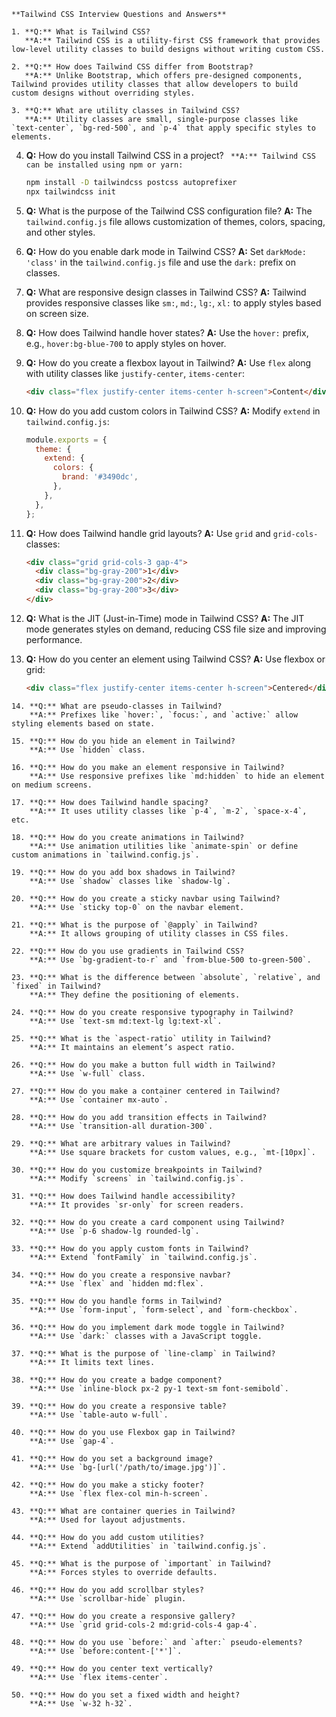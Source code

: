 ```
**Tailwind CSS Interview Questions and Answers**

1. **Q:** What is Tailwind CSS?
   **A:** Tailwind CSS is a utility-first CSS framework that provides low-level utility classes to build designs without writing custom CSS.

2. **Q:** How does Tailwind CSS differ from Bootstrap?
   **A:** Unlike Bootstrap, which offers pre-designed components, Tailwind provides utility classes that allow developers to build custom designs without overriding styles.

3. **Q:** What are utility classes in Tailwind CSS?
   **A:** Utility classes are small, single-purpose classes like `text-center`, `bg-red-500`, and `p-4` that apply specific styles to elements.
```
4. **Q:** How do you install Tailwind CSS in a project?
 ```  **A:** Tailwind CSS can be installed using npm or yarn:  ```
   ```sh
   npm install -D tailwindcss postcss autoprefixer
   npx tailwindcss init
   ```

5. **Q:** What is the purpose of the Tailwind CSS configuration file?
   **A:** The `tailwind.config.js` file allows customization of themes, colors, spacing, and other styles.

6. **Q:** How do you enable dark mode in Tailwind CSS?
   **A:** Set `darkMode: 'class'` in the `tailwind.config.js` file and use the `dark:` prefix on classes.

7. **Q:** What are responsive design classes in Tailwind CSS?
   **A:** Tailwind provides responsive classes like `sm:`, `md:`, `lg:`, `xl:` to apply styles based on screen size.

8. **Q:** How does Tailwind handle hover states?
   **A:** Use the `hover:` prefix, e.g., `hover:bg-blue-700` to apply styles on hover.

9. **Q:** How do you create a flexbox layout in Tailwind?
   **A:** Use `flex` along with utility classes like `justify-center`, `items-center`:
   ```html
   <div class="flex justify-center items-center h-screen">Content</div>
   ```

10. **Q:** How do you add custom colors in Tailwind CSS?
    **A:** Modify `extend` in `tailwind.config.js`:
    ```js
    module.exports = {
      theme: {
        extend: {
          colors: {
            brand: '#3490dc',
          },
        },
      },
    };
    ```

11. **Q:** How does Tailwind handle grid layouts?
    **A:** Use `grid` and `grid-cols-` classes:
    ```html
    <div class="grid grid-cols-3 gap-4">
      <div class="bg-gray-200">1</div>
      <div class="bg-gray-200">2</div>
      <div class="bg-gray-200">3</div>
    </div>
    ```

12. **Q:** What is the JIT (Just-in-Time) mode in Tailwind CSS?
    **A:** The JIT mode generates styles on demand, reducing CSS file size and improving performance.

13. **Q:** How do you center an element using Tailwind CSS?
    **A:** Use flexbox or grid:
    ```html
    <div class="flex justify-center items-center h-screen">Centered</div>
    ```
```
14. **Q:** What are pseudo-classes in Tailwind?
    **A:** Prefixes like `hover:`, `focus:`, and `active:` allow styling elements based on state.

15. **Q:** How do you hide an element in Tailwind?
    **A:** Use `hidden` class.

16. **Q:** How do you make an element responsive in Tailwind?
    **A:** Use responsive prefixes like `md:hidden` to hide an element on medium screens.

17. **Q:** How does Tailwind handle spacing?
    **A:** It uses utility classes like `p-4`, `m-2`, `space-x-4`, etc.

18. **Q:** How do you create animations in Tailwind?
    **A:** Use animation utilities like `animate-spin` or define custom animations in `tailwind.config.js`.

19. **Q:** How do you add box shadows in Tailwind?
    **A:** Use `shadow` classes like `shadow-lg`.

20. **Q:** How do you create a sticky navbar using Tailwind?
    **A:** Use `sticky top-0` on the navbar element.

21. **Q:** What is the purpose of `@apply` in Tailwind?
    **A:** It allows grouping of utility classes in CSS files.

22. **Q:** How do you use gradients in Tailwind CSS?
    **A:** Use `bg-gradient-to-r` and `from-blue-500 to-green-500`.

23. **Q:** What is the difference between `absolute`, `relative`, and `fixed` in Tailwind?
    **A:** They define the positioning of elements.

24. **Q:** How do you create responsive typography in Tailwind?
    **A:** Use `text-sm md:text-lg lg:text-xl`.

25. **Q:** What is the `aspect-ratio` utility in Tailwind?
    **A:** It maintains an element’s aspect ratio.

26. **Q:** How do you make a button full width in Tailwind?
    **A:** Use `w-full` class.

27. **Q:** How do you make a container centered in Tailwind?
    **A:** Use `container mx-auto`.

28. **Q:** How do you add transition effects in Tailwind?
    **A:** Use `transition-all duration-300`.

29. **Q:** What are arbitrary values in Tailwind?
    **A:** Use square brackets for custom values, e.g., `mt-[10px]`.

30. **Q:** How do you customize breakpoints in Tailwind?
    **A:** Modify `screens` in `tailwind.config.js`.

31. **Q:** How does Tailwind handle accessibility?
    **A:** It provides `sr-only` for screen readers.

32. **Q:** How do you create a card component using Tailwind?
    **A:** Use `p-6 shadow-lg rounded-lg`.

33. **Q:** How do you apply custom fonts in Tailwind?
    **A:** Extend `fontFamily` in `tailwind.config.js`.

34. **Q:** How do you create a responsive navbar?
    **A:** Use `flex` and `hidden md:flex`.

35. **Q:** How do you handle forms in Tailwind?
    **A:** Use `form-input`, `form-select`, and `form-checkbox`.

36. **Q:** How do you implement dark mode toggle in Tailwind?
    **A:** Use `dark:` classes with a JavaScript toggle.

37. **Q:** What is the purpose of `line-clamp` in Tailwind?
    **A:** It limits text lines.

38. **Q:** How do you create a badge component?
    **A:** Use `inline-block px-2 py-1 text-sm font-semibold`.

39. **Q:** How do you create a responsive table?
    **A:** Use `table-auto w-full`.

40. **Q:** How do you use Flexbox gap in Tailwind?
    **A:** Use `gap-4`.

41. **Q:** How do you set a background image?
    **A:** Use `bg-[url('/path/to/image.jpg')]`.

42. **Q:** How do you make a sticky footer?
    **A:** Use `flex flex-col min-h-screen`.

43. **Q:** What are container queries in Tailwind?
    **A:** Used for layout adjustments.

44. **Q:** How do you add custom utilities?
    **A:** Extend `addUtilities` in `tailwind.config.js`.

45. **Q:** What is the purpose of `important` in Tailwind?
    **A:** Forces styles to override defaults.

46. **Q:** How do you add scrollbar styles?
    **A:** Use `scrollbar-hide` plugin.

47. **Q:** How do you create a responsive gallery?
    **A:** Use `grid grid-cols-2 md:grid-cols-4 gap-4`.

48. **Q:** How do you use `before:` and `after:` pseudo-elements?
    **A:** Use `before:content-['*']`.

49. **Q:** How do you center text vertically?
    **A:** Use `flex items-center`.

50. **Q:** How do you set a fixed width and height?
    **A:** Use `w-32 h-32`.
```

